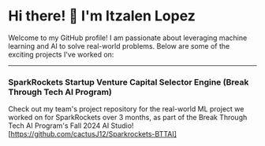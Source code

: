 # Hi there! 👋 I'm Itzalen Lopez

Welcome to my GitHub profile! I am passionate about leveraging machine learning and AI to solve real-world problems. Below are some of the exciting projects I've worked on:

----------

### **SparkRockets Startup Venture Capital Selector Engine (Break Through Tech AI Program)**

Check out my team's project repository for the real-world ML project we worked on for SparkRockets over 3 months, as part of the Break Through Tech AI Program's Fall 2024 AI Studio! [https://github.com/cactusJ12/Sparkrockets-BTTAI]
